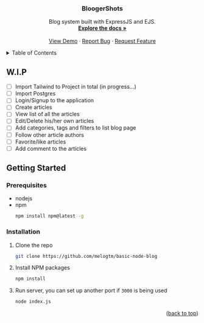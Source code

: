 <h3 align="center">BloogerShots</h3>

  <p align="center">
    Blog system built with ExpressJS and EJS.
    <br />
    <a href="https://github.com/melogtm/basic-node-blog"><strong>Explore the docs »</strong></a>
    <br />
    <br />
    <a href="https://github.com/melogtm/basic-node-blog">View Demo</a>
    ·
    <a href="https://github.com/melogtm/basic-node-blog/issues">Report Bug</a>
    ·
    <a href="https://github.com/melogtm/basic-node-blog/issues">Request Feature</a>
  </p>
</div>

<details>
  <summary>Table of Contents</summary>
  <ol>
    <li><a href="work-in-progress">W.I.P</a></li>
    <li>
      <a href="#getting-started">Getting Started</a>
      <ul>
        <li><a href="#prerequisites">Prerequisites</a></li>
        <li><a href="#installation">Installation</a></li>
      </ul>
    </li>
  </ol>
</details>

## W.I.P
- [ ] Import Tailwind to Project in total (in progress...)
- [ ] Import Postgres  
- [ ] Login/Signup to the application
- [ ] Create articles
- [ ] View list of all the articles
- [ ] Edit/Delete his/her own articles
- [ ] Add categories, tags and filters to list blog page
- [ ] Follow other article authors
- [ ] Favorite/like articles
- [ ] Add comment to the articles  

<!-- GETTING STARTED -->
## Getting Started

### Prerequisites
* nodejs
* npm
  ```sh
  npm install npm@latest -g
  ```

### Installation

1. Clone the repo
   ```sh
   git clone https://github.com/melogtm/basic-node-blog
   ```
2. Install NPM packages
   ```sh
   npm install
   ```
3. Run server, you can set up another port if ```3000``` is being used
   ```sh
   node index.js
   ```

<p align="right">(<a href="#readme-top">back to top</a>)</p>
